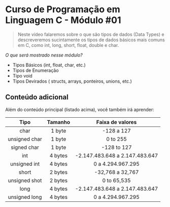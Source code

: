 # Curso de Programação em Linguagem C - Módulo #01

> Neste vídeo falaremos sobre o que são tipos de dados (Data Types) e descreveremos sucintamente os tipos de dados básicos mais comuns em C, como int, long, short, float, double e char.

_O que será mostrado nesse módulo?_

- Tipos Básicos (int, float, char, etc.)
- Tipos de Enumeração
- Tipo void
- Tipos Devirados ( structs, arrays, ponteiros, unions, etc.)

## Conteúdo adicional

Além do conteúdo principal (listado acima), você também irá aprender:

|      Tipo      | Tamanho |        Faixa de valores        |
|:--------------:|:-------:|:------------------------------:|
|      char      |  1 byte |           -128 a 127           |
|  unsigned char |  1 byte |            0 to 255            |
|   signed char  |  1 byte |           -128 to 127          |
|       int      | 4 bytes | -2.147.483.648 a 2.147.483.647 |
|  unsigned int  | 4 bytes |        0 a 4.294.967.295       |
|      short     | 2 bytes |        -32,768 a 32,767        |
| unsigned shot  | 2 bytes |           0 to 65,535          |
|      long      | 4 bytes | -2.147.483.648 a 2.147.483.647 |
|  unsigned long | 4 bytes |        0 a 4.294.967.295       |